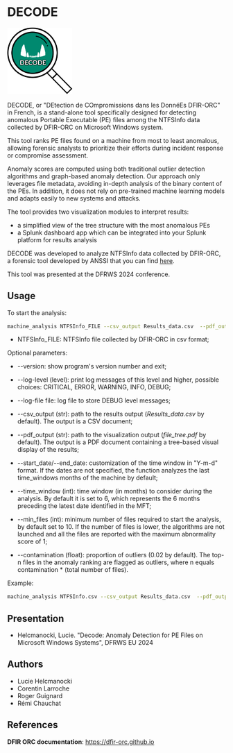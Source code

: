 

# DECODE

<img src="./decode.png" width="150">

DECODE, or "DEtection de COmpromissions dans les DonnéEs DFIR-ORC" in French, is a stand-alone tool specifically designed for detecting anomalous Portable Executable (PE) files among the NTFSInfo data collected by DFIR-ORC on Microsoft Windows system.

This tool ranks PE files found on a machine from most to least anomalous, allowing forensic analysts to prioritize their efforts during incident response or compromise assessment.

Anomaly scores are computed using both traditional outlier detection algorithms and graph-based anomaly detection. Our approach only leverages file metadata, avoiding in-depth analysis of the binary content of the PEs. In addition, it does not rely on pre-trained machine learning models and adapts easily to new systems and attacks.

The tool provides two visualization modules to interpret results:
* a simplified view of the tree structure with the most anomalous PEs
* a Splunk dashboard app which can be integrated into your Splunk platform for results analysis

DECODE was developed to analyze NTFSInfo data collected by DFIR-ORC, a forensic tool developed by ANSSI that you can find [here](https://github.com/DFIR-ORC/dfir-orc).

This tool was presented at the DFRWS 2024 conference.


## Usage

To start the analysis:

```bash
machine_analysis NTFSInfo_FILE --csv_output Results_data.csv  --pdf_output file_tree.pdf
```

* NTFSInfo_FILE: NTFSInfo file collected by DFIR-ORC in csv format;

Optional parameters:

  * --version: show program's version number and exit;

  * --log-level (level): print log messages of this level and higher, possible choices: CRITICAL, ERROR, WARNING, INFO, DEBUG;

  * --log-file file: log file to store DEBUG level messages;

  * --csv_output (str): path to the results output (*Results_data.csv* by default). The output is a CSV document;

  * --pdf_output (str): path to the visualization output (*file_tree.pdf* by default). The output is a PDF document containing a tree-based visual display of the results;

  * --start_date/--end_date: customization of the time window in "Y-m-d" format. If the dates are not specified, the function analyzes the last time_windows months of the machine by default;

  * --time_window (int): time window (in months) to consider during the analysis. By default it is set to 6, which represents the 6 months preceding the latest date identified in the MFT;

  * --min_files (int): minimum number of files required to start the analysis, by default set to 10. If the number of files is lower, the algorithms are not launched and all the files are reported with the maximum abnormality score of 1;

  * --contamination (float): proportion of outliers (0.02 by default). The top-n files in the anomaly ranking are flagged as outliers, where n equals contamination * (total number of files).

Example:

```bash
machine_analysis NTFSInfo.csv --csv_output Results_data.csv  --pdf_output file_tree.pdf --start_date 2019-01-18 --end_date 2019-09-01
```

## Presentation
* Helcmanocki, Lucie. "Decode: Anomaly Detection for PE Files on Microsoft Windows Systems", DFRWS EU 2024

## Authors
* Lucie Helcmanocki
* Corentin Larroche
* Roger Guignard
* Rémi Chauchat

## References
__DFIR ORC documentation__: https://dfir-orc.github.io
